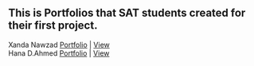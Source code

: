## This is Portfolios that SAT students created for their first project.

Xanda Nawzad [Portfolio](https://github.com/XandaNawzad/portfolio-xanda) | [View](https://xandanawzad.netlify.app/) </br>
Hana D.Ahmed [Portfolio](https://github.com/hanaahmed90/Portfolio_Test1) | [View](https://enchanting-croquembouche-9ecff0.netlify.app/) </br>


